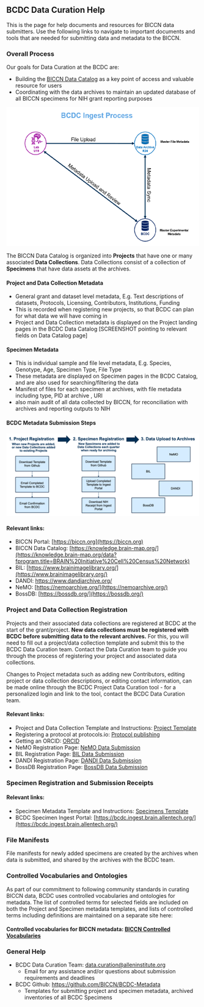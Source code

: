 ## BCDC Data Curation Help

This is the page for help documents and resources for BICCN data submitters. Use the following links to navigate to important documents and tools that are needed for submitting data and metadata to the BICCN.


### Overall Process

Our goals for Data Curation at the BCDC are:

* Building the [BICCN Data Catalog](https://knowledge.brain-map.org/data?fprogram.title=BRAIN%20Initiative%20Cell%20Census%20Network) as a key point of access and valuable resource for users
* Coordinating with the data archives to maintain an updated database of all BICCN specimens for NIH grant reporting purposes

![Coordination](https://github.com/BICCN/BCDC-documentation/blob/master/BCDC_Ingest.png)

The BICCN Data Catalog is organized into **Projects** that have one or many associated **Data Collections**. Data Collections
consist of a collection of **Specimens** that have data assets at the archives. 

#### Project and Data Collection Metadata

- General grant and dataset level metadata, E.g. Text descriptions of datasets, Protocols, Licensing, Contributors, Institutions, Funding
- This is recorded when registering new projects, so that BCDC can plan for what data we will have coming in
- Project and Data Collection metadata is displayed on the Project landing pages in the BCDC Data Catalog [SCREENSHOT pointing to relevant fields on Data Catalog page]

#### Specimen Metadata 

- This is individual sample and file level metadata, E.g. Species, Genotype, Age, Specimen Type, File Type 
- These metadata are displayed on Specimen pages in the BCDC Catalog, and are also used for searching/filtering the data
- Manifest of files for each specimen at archives, with file metadata including type, PID at archive , URI
- also main audit of all data collected by BICCN, for reconciliation with archives and reporting outputs to NIH


#### BCDC Metadata Submission Steps

![BCDC Submission Steps](https://github.com/BICCN/BCDC-documentation/blob/master/BCDC_Process_Steps.png)


#### Relevant links:
- BICCN Portal: [https://biccn.org](https://biccn.org)
- BICCN Data Catalog:  [https://knowledge.brain-map.org/](https://knowledge.brain-map.org/data?fprogram.title=BRAIN%20Initiative%20Cell%20Census%20Network)
- BIL: [https://www.brainimagelibrary.org/](https://www.brainimagelibrary.org/)
- DANDI: [https://www.dandiarchive.org/ ](https://www.dandiarchive.org/)
- NeMO: [https://nemoarchive.org/](https://nemoarchive.org/)
- BossDB: [https://bossdb.org/](https://bossdb.org/)


### Project and Data Collection Registration

Projects and their associated data collections are registered at BCDC at the start of the grant/project. **New data
collections must be registered with BCDC before submitting data to the relevant archives.** 
For this, you will need to fill out a project/data collection template and submit this to the BCDC Data Curation team. Contact 
the Data Curation team to guide you through the process of registering your project and associated data collections.

Changes to Project metadata such as adding new Contributors, editing project or data collection descriptions, or editing contact information, 
can be made online through the BCDC Project Data Curation tool - for a personalized login and link to the tool,
contact the BCDC Data Curation team.

#### Relevant links:
* Project and Data Collection Template and Instructions: [Project Template](https://github.com/BICCN/BCDC-Metadata/blob/master/Templates/project_collection/template_instructions.md)
* Registering a protocol at protocols.io: [Protocol publishing](https://www.protocols.io/view/how-to-create-a-new-protocol-z99f996)
* Getting an ORCID: [ORCID](https://orcid.org/)
* NeMO Registration Page: [NeMO Data Submission](https://nemoarchive.org/resources/data-submission)
* BIL Registration Page: [BIL Data Submission](https://www.brainimagelibrary.org/submission.html)
* DANDI Registration Page: [DANDI Data Submission](https://www.dandiarchive.org/handbook/10_using_dandi/#uploading-a-dandiset)
* BossDB Registration Page: [BossDB Data Submission](https://bossdb.org/get-started)


### Specimen Registration and Submission Receipts



#### Relevant links:
* Specimen Metadata Template and Instructions: [Specimens Template](https://github.com/BICCN/BCDC-Metadata/tree/master/Templates/sample_inventory)
* BCDC Specimen Ingest Portal: [https://bcdc.ingest.brain.allentech.org/](https://bcdc.ingest.brain.allentech.org/)


### File Manifests

File manifests for newly added specimens are created by the archives when data is submitted, and shared by the archives with the BCDC team.  


### Controlled Vocabularies and Ontologies

As part of our commitment to following community standards in curating BICCN data, BCDC uses controlled vocabularies and ontologies for metadata.
The list of controlled terms for selected fields are included on both the Project and Specimen metadata templates, and lists of controlled terms including
definitions are maintained on a separate site here:

#### Controlled vocabularies for BICCN metadata: [BICCN Controlled Vocabularies](https://patrick-lloyd-ray.github.io/controlled-vocabularies.github.io/)



### General Help

* BCDC Data Curation Team: data.curation@alleninstitute.org  
   * Email for any assistance and/or questions about submission requirements and deadlines
* BCDC Github: https://github.com/BICCN/BCDC-Metadata
   * Templates for submitting project and specimen metadata, archived inventories of all BCDC Specimens
